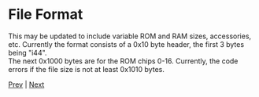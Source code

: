# File Format
This may be updated to include variable ROM and RAM sizes, accessories, etc. Currently the format consists of a 0x10 byte header, the first 3 bytes being "i44".  
The next 0x1000 bytes are for the ROM chips 0-16. Currently, the code errors if the file size is not at least 0x1010 bytes.

[Prev](5_CPU-Instructions.md) | [Next](7_Using-The-Emulator.md)